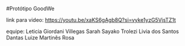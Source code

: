 #Protótipo GoodWe

link para video:
https://youtu.be/xaKS6gAgb8Q?si=vyke1yzG5VjsTZ1t
 
equipe:
Leticia Giordani Villegas 
Sarah Sayako Trolezi
Livia dos Santos Dantas
Luize Martinês Rosa

